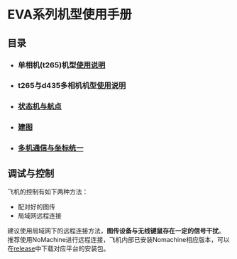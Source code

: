 # EVA系列机型使用手册

## 目录
 * ### 单相机(t265)机型[使用说明](https://github.com/BIT-zhwang/uav-release/blob/master/t265.md)

 * ### t265与d435多相机机型[使用说明](https://github.com/BIT-zhwang/uav-release/blob/master/t265+d435.md)

 * ### [状态机与航点](https://github.com/BIT-zhwang/uav-release/blob/master/状态机.md)

 * ### [建图](https://github.com/BIT-zhwang/uav-release/blob/master/2d建图.md)
 
 * ### [多机通信与坐标统一](https://github.com/BIT-zhwang/uav-release/blob/master/多机通信与坐标统一.md)

## 调试与控制

飞机的控制有如下两种方法：
* 配对好的图传
* 局域网远程连接

建议使用局域网下的远程连接方法，**图传设备与无线键鼠存在一定的信号干扰**。
推荐使用NoMachine进行远程连接，飞机内部已安装Nomachine相应版本，可以在[release](https://github.com/BIT-zhwang/uav-release/releases/tag/nomachine_packages)中下载对应平台的安装包。